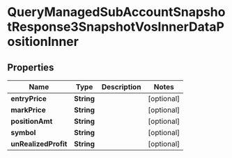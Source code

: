 

# QueryManagedSubAccountSnapshotResponse3SnapshotVosInnerDataPositionInner


## Properties

| Name | Type | Description | Notes |
|------------ | ------------- | ------------- | -------------|
|**entryPrice** | **String** |  |  [optional] |
|**markPrice** | **String** |  |  [optional] |
|**positionAmt** | **String** |  |  [optional] |
|**symbol** | **String** |  |  [optional] |
|**unRealizedProfit** | **String** |  |  [optional] |



